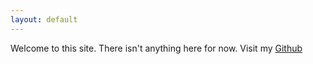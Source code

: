 ```yaml
---
layout: default
---
```


Welcome to this site. There isn't anything here for now. 
Visit my [Github](https://github.com/J-Egan)
